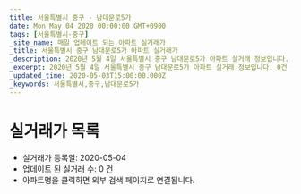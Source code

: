 ```yaml
---
title: 서울특별시 중구 - 남대문로5가
date: Mon May 04 2020 00:00:00 GMT+0900
tags: [서울특별시-중구]
_site_name: 매일 업데이트 되는 아파트 실거래가
_title: 서울특별시 중구 남대문로5가 아파트 실거래가
_description: 2020년 5월 4일 서울특별시 중구 남대문로5가 아파트 실거래 정보입니다. 0건 아파트 정보가 있습니다.
_excerpt: 2020년 5월 4일 서울특별시 중구 남대문로5가 아파트 실거래 정보입니다. 0건 아파트 정보가 있습니다.
_updated_time: 2020-05-03T15:00:00.000Z
_keywords: 서울특별시,중구,남대문로5가
---
```






# 실거래가 목록
- 실거래가 등록일: 2020-05-04
- 업데이트 된 실거래 수: 0 건
- 아파트명을 클릭하면 외부 검색 페이지로 연결됩니다.




